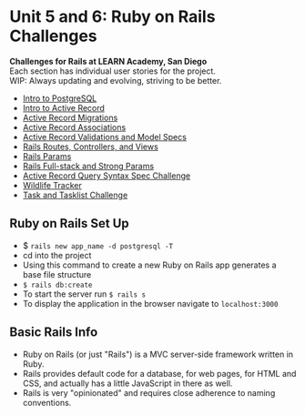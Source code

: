 # Unit 5 and 6: Ruby on Rails Challenges

**Challenges for Rails at LEARN Academy, San Diego**  
Each section has individual user stories for the project.  
WIP: Always updating and evolving, striving to be better.

- [ Intro to PostgreSQL ](./postgres.sql)
- [ Intro to Active Record ](./active-record-intro.md)
- [ Active Record Migrations ](./active-record-migrations.md)
- [ Active Record Associations ](./active-record-associations.md)
- [ Active Record Validations and Model Specs ](./active-record-validations-and-model-specs.md)
- [ Rails Routes, Controllers, and Views](./routes_controllers_views/README.md)
- [ Rails Params ](./params/README.md)
- [ Rails Full-stack and Strong Params ](./blog_post_app/README.md)
- [ Active Record Query Syntax Spec Challenge ](./country-rspec.md)
- [ Wildlife Tracker ](./wildlife-tracker.md)
- [ Task and Tasklist Challenge ](./blog_post_app/README.md)


## Ruby on Rails Set Up
- $ `rails new app_name -d postgresql -T`
- cd into the project
- Using this command to create a new Ruby on Rails app generates a base file structure
- `$ rails db:create`
- To start the server run `$ rails s`
- To display the application in the browser navigate to `localhost:3000`

## Basic Rails Info
- Ruby on Rails (or just "Rails") is a MVC server-side framework written in Ruby.
- Rails provides default code for a database, for web pages, for HTML and CSS, and actually has a little JavaScript in there as well.
- Rails is very "opinionated" and requires close adherence to naming conventions.
